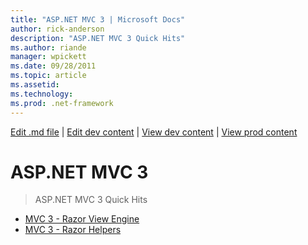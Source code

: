 ```yaml
---
title: "ASP.NET MVC 3 | Microsoft Docs"
author: rick-anderson
description: "ASP.NET MVC 3 Quick Hits"
ms.author: riande
manager: wpickett
ms.date: 09/28/2011
ms.topic: article
ms.assetid: 
ms.technology: 
ms.prod: .net-framework
---
```

[Edit .md file](C:\Projects\msc\dev\Msc.Www\Web.ASP\App_Data\github\mvc\videos\index.md) | [Edit dev content](http://www.aspdev.net/umbraco#/content/content/edit/23479) | [View dev content](http://docs.aspdev.net/tutorials/mvc/videos/mvc-3/index.html) | [View prod content](http://www.asp.net/mvc/videos/mvc-3)

ASP.NET MVC 3
====================
> ASP.NET MVC 3 Quick Hits


- [MVC 3 - Razor View Engine](mvc-3-razor-view-engine.md)
- [MVC 3 - Razor Helpers](mvc-3-razor-helpers.md)
